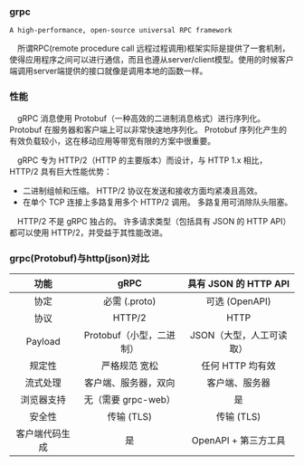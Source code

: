### grpc

```
A high-performance, open-source universal RPC framework
```
&ensp;&ensp;所谓RPC(remote procedure call 远程过程调用)框架实际是提供了一套机制，使得应用程序之间可以进行通信，而且也遵从server/client模型。使用的时候客户端调用server端提供的接口就像是调用本地的函数一样。

### 性能
&ensp;&ensp;gRPC 消息使用 Protobuf（一种高效的二进制消息格式）进行序列化。 Protobuf 在服务器和客户端上可以非常快速地序列化。 Protobuf 序列化产生的有效负载较小，这在移动应用等带宽有限的方案中很重要。

&ensp;&ensp;gRPC 专为 HTTP/2（HTTP 的主要版本）而设计，与 HTTP 1.x 相比，HTTP/2 具有巨大性能优势：

- 二进制组帧和压缩。 HTTP/2 协议在发送和接收方面均紧凑且高效。
- 在单个 TCP 连接上多路复用多个 HTTP/2 调用。 多路复用可消除队头阻塞。

&ensp;&ensp;HTTP/2 不是 gRPC 独占的。 许多请求类型（包括具有 JSON 的 HTTP API）都可以使用 HTTP/2，并受益于其性能改进。

### grpc(Protobuf)与http(json)对比
|    功能    |       gRPC        | 具有 JSON 的 HTTP API |
|:--------:|:-----------------:|:------------------:|
|    协定    |    必需 (.proto)    |    可选 (OpenAPI)    |
|    协议    |      HTTP/2       |        HTTP        |
| Payload  | 	Protobuf（小型，二进制） |  	JSON（大型，人工可读取）   |
|   规定性    |     	严格规范	宽松      |    任何 HTTP 均有效     |
|   流式处理   |   	客户端、服务器，双向	    |      客户端、服务器       |
|  浏览器支持   | 	无（需要 grpc-web）	  |         是          |
|   安全性	   |     传输 (TLS)	     |      传输 (TLS)      |
| 客户端代码生成	 |        是	         |  OpenAPI + 第三方工具   |



